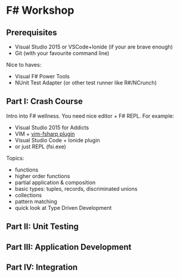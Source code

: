 # F# Workshop

## Prerequisites

* Visual Studio 2015 or VSCode+Ionide (if your are brave enough)
* Git (with your favourite command line)

Nice to haves:

* Visual F# Power Tools
* NUnit Test Adapter (or other test runner like R#/NCrunch)

## Part I: Crash Course

Intro into F# wellness. You need nice editor + F# REPL. For example:

* Visual Studio 2015 for Addicts
* VIM + [vim-fsharp plugin](https://github.com/fsharp/vim-fsharp)
* Visual Studio Code + Ionide plugin
* or just REPL (fsi.exe)

Topics:

* functions
* higher order functions
* partial application & composition
* basic types: tuples, records, discriminated unions
* collections
* pattern matching
* quick look at Type Driven Development

## Part II: Unit Testing

## Part III: Application Development

## Part IV: Integration